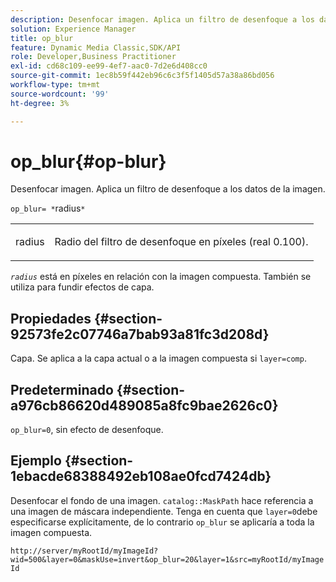 ```yaml
---
description: Desenfocar imagen. Aplica un filtro de desenfoque a los datos de la imagen.
solution: Experience Manager
title: op_blur
feature: Dynamic Media Classic,SDK/API
role: Developer,Business Practitioner
exl-id: cd68c109-ee99-4ef7-aac0-7d2e6d408cc0
source-git-commit: 1ec8b59f442eb96c6c3f5f1405d57a38a86bd056
workflow-type: tm+mt
source-wordcount: '99'
ht-degree: 3%

---
```


# op_blur{#op-blur}

Desenfocar imagen. Aplica un filtro de desenfoque a los datos de la imagen.

`op_blur= *`radius`*`

<table id="simpletable_1DD41D819BE74130A77ECFC28486F70A"> 
 <tr class="strow"> 
  <td class="stentry"> <p><span class="varname"> radius</span> </p> </td> 
  <td class="stentry"> <p>Radio del filtro de desenfoque en píxeles (real 0.100). </p></td> 
 </tr> 
</table>

*`radius`* está en píxeles en relación con la imagen compuesta. También se utiliza para fundir efectos de capa.

## Propiedades {#section-92573fe2c07746a7bab93a81fc3d208d}

Capa. Se aplica a la capa actual o a la imagen compuesta si `layer=comp`.

## Predeterminado {#section-a976cb86620d489085a8fc9bae2626c0}

`op_blur=0`, sin efecto de desenfoque.

## Ejemplo {#section-1ebacde68388492eb108ae0fcd7424db}

Desenfocar el fondo de una imagen. `catalog::MaskPath` hace referencia a una imagen de máscara independiente. Tenga en cuenta que `layer=0`debe especificarse explícitamente, de lo contrario `op_blur` se aplicaría a toda la imagen compuesta.

`http://server/myRootId/myImageId?wid=500&layer=0&maskUse=invert&op_blur=20&layer=1&src=myRootId/myImageId`
